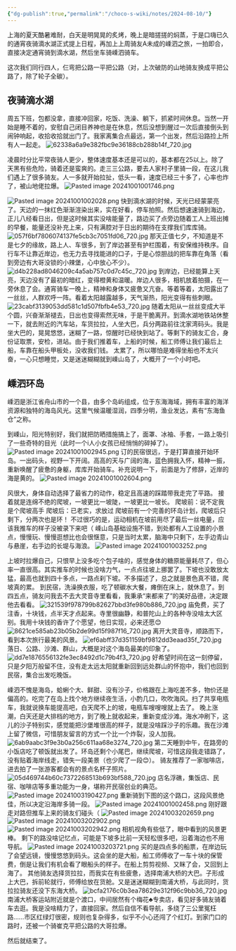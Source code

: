 ```yaml
---
{"dg-publish":true,"permalink":"/choco-s-wiki/notes/2024-08-10/"}
---
```




上海的夏天酷暑难耐，白天是明晃晃的炙烤，晚上是暗搓搓的焖蒸，于是口嗨已久的通宵夜骑滴水湖正式提上日程，再加上上周骑友A未成的嵊泗之旅，一拍即合，直接决定通宵骑到滴水湖，然后坐车骑嵊泗骑车。

这次我们同行四人，仨弯把公路一平把公路（对，上次破防的山地骑友换成平把公路了，除了轮子全碳）。

## 夜骑滴水湖
周五下班，包都没拿，直接冲回家，吃饭、洗澡、躺下，抓紧时间休息。当然一开始是睡不着的，安慰自己闭目养神也是在休息，然后没想到醒过一次后直接倒头到闹钟响起，收拾收拾就出门了。我家离集合点最远，第一个出发，然后沿路捡上所有人一起走。
![62338a6a9e382fbc9e36188cb288b14f_720.jpg](/img/user/Choco%E2%80%98s%20wiki/Notes/media/62338a6a9e382fbc9e36188cb288b14f_720.jpg)

凌晨时分比平常夜骑人更少，整体速度基本还是可以的，基本都在25以上。除了天黑有些危险，骑着还是蛮爽的。走三三公路，要去人家村子里骑一段，在这儿我们遇上了很多骑友。人一多就开始拉扯，低头一看，速度已经三十多了，心率也炸了，被山地佬拉爆。
![Pasted image 20241001001746.png](/img/user/Choco%E2%80%98s%20wiki/Notes/media/Pasted%20image%2020241001001746.png)

![Pasted image 20241001002028.png](/img/user/Choco%E2%80%98s%20wiki/Notes/media/Pasted%20image%2020241001002028.png)
快到滴水湖的时候，天光已经蒙蒙亮了。天边的一抹红色渐渐渲染出来，实在好看，停车拍照。然后想速速骑到海边，正儿八经看日出，但是这时候其实没啥能量了，路边买了点旁边随着工人上班出摊的早餐，能量还没补充上来，只有满腔对于日出的期待在支撑我们库库骑。
![057f6bf7806074137fe5cb3c7051fd06_720.jpg](/img/user/Choco%E2%80%98s%20wiki/Notes/media/057f6bf7806074137fe5cb3c7051fd06_720.jpg)
那天正值七夕，不知道是不是七夕的缘故，路上人、车很多，到了岸边甚至有护栏围着，有安保维持秩序。自行车不让靠近岸边，也无力去寻找能进的口子，于是心惊胆战的把车靠在角落（看到旁边有大哥没锁的小辣堡，心中放心不少）。
![d4b228ad8046209c4a5ab757c0d7c45c_720.jpg](/img/user/Choco%E2%80%98s%20wiki/Notes/media/d4b228ad8046209c4a5ab757c0d7c45c_720.jpg)
到岸边，已经能算上天亮，天边没有了最初的暗红，变得橙黄和温暖。岸边人很多，相机放着拍摄，在一旁休息了会。通宵骑车一晚上，精神和身体又疲惫又亢奋。等着等着，太阳露出了一丝丝，人群欢呼一阵。看着太阳越露越多，天气渐热，阳光变得有些刺眼。
![23cabf3139053dd581c1d507fbfb4e53_720.jpg](/img/user/Choco%E2%80%98s%20wiki/Notes/media/23cabf3139053dd581c1d507fbfb4e53_720.jpg)
随着太阳从一丝丝变成大半个圆，兴奋渐渐褪去，日出也变得索然无味，于是干脆离开。到滴水湖地铁站休整一下，就去附近的汽车站，车货拉拉，人坐大巴，兵分两路前往沈家湾码头。我是坐大巴的，晃晃悠悠，迷糊了一路，惊醒时已经快到站了。等剩下的骑友汇合，身份证取票，安检，进站。由于我们推着车，上船的时候，船工师傅让我们最后上船，车靠在船头甲板处，没收我们钱。
太累了，所以哪怕是难得坐船也不太兴奋，一心只想睡觉，又是迷迷糊糊就到嵊山岛了，大概开了一个小时吧。

## 嵊泗环岛
嵊泗是浙江省舟山市的一个县，由多个岛屿组成，位于东海海域，拥有丰富的海洋资源和独特的海岛风光。这里气候温暖湿润，四季分明，渔业发达，素有“东海鱼仓”之称。

到嵊山，阳光特别好，我们就把防晒措施搞上了，面罩、冰袖、手套，一路上吸引了一些奇特的目光（此时一个i人小女孩已经悄悄的碎掉了）。
![Pasted image 20241001002945.png](/img/user/Choco%E2%80%98s%20wiki/Notes/media/Pasted%20image%2020241001002945.png)
订的民宿很远，于是打算直接开始环岛。一出码头，视野一下开阔。高高的天与广阔的海，蓝色拥我入怀，精神一振，重新唤醒了疲惫的身躯，库库开始骑车。补充说明一下，前面是为了修辞，近岸的海是黄的。
![Pasted image 20241001002604.png](/img/user/Choco%E2%80%98s%20wiki/Notes/media/Pasted%20image%2020241001002604.png)

风很大，身体自动选择了最省力的动作，稳定且高速的踩踏带我走完了平路。
接着就是连绵不绝的爬坡，一坡更比一坡陡，一坡更比一坡长。
爬坡前：说不定我是个爬坡高手
爬坡后：已老实，求放过
爬坡前有一个完善的环岛计划，爬坡后只剩下，分两次也是环！
不过很巧的是，运动相机在坡前用尽了最后一丝电量，应该我推车的样子没被录下来吧（
嵊山岛基础设施不错，到处都有人工设置的小景点，慢慢玩、慢慢逛想比也会很惬意，只是当时太累，脑海中只剩下，左手边青山与悬崖，右手边的长堤与海浪。
![Pasted image 20241001003252.png](/img/user/Choco%E2%80%98s%20wiki/Notes/media/Pasted%20image%2020241001003252.png)

上坡时拉爆自己，只恨早上没多吃个包子啥的，感觉身体的糖原能量耗尽了，但心率一直很高。其实推车的时候也没啥力气，一点点往坡上挪罢了。下坡也没敢放太猛，最高也就到四十多点，一路点刹下坡。不多描述了，总之就是景色真不错，爬坡真的累。
到民宿，洗澡换衣服，吃了顿碳水大餐，瘫倒在床上，就休息了。到四五点，骑友问我去不去大灵音寺里看看，我秉承“来都来了”的美好品德，决定跟他去看看。
![321539f978799b82627bbd3fe980b886_720.jpg](/img/user/Choco%E2%80%98s%20wiki/Notes/media/321539f978799b82627bbd3fe980b886_720.jpg)
庙免费，买了注香，十块钱，点半天才点起来。寺里很幽静，和普陀山上的各种寺没啥太大区别。我用十块钱的香许了个愿望，他日实现，必来还愿😊
![8621ce585ab23b05b2de99d15f987f16_720.jpg](/img/user/Choco%E2%80%98s%20wiki/Notes/media/8621ce585ab23b05b2de99d15f987f16_720.jpg)
离开大灵音寺，顺路而下，看到本次旅行最美的风景。
![ef6abff37d351159bf9812dd3eaad35f_720.jpg](/img/user/Choco%E2%80%98s%20wiki/Notes/media/ef6abff37d351159bf9812dd3eaad35f_720.jpg)
落日、公路、沙滩、群山，大概是对这个海岛最美的印象了。
![dd7e1876556132fe3ec8492d1c79b4f3_720.jpg](/img/user/Choco%E2%80%98s%20wiki/Notes/media/dd7e1876556132fe3ec8492d1c79b4f3_720.jpg)
好希望时间在这一刻停留，只是夕阳万般留不住，没有走太远太阳就重新回到远处群山的怀抱中，我们也回到民宿，集合出发吃晚饭。

嵊泗不愧是海岛，蛤蜊个大、鲜甜、没有沙子，价格跟在上海吃差不多，物价还是偏高的。吃完了在岛上找个地方继续夜生活，小酌几口，吹吹海风。扫了共享电瓶车，我就说换车能提高吧，白天爬不上的坡，电瓶车嗖嗖嗖就上去了。
晚上涨潮，白天还是大排档的地方，到了晚上就收起来，重新变成沙滩。海水冲刷下，这儿的沙子特别实，感觉能把沙堡堆很高的样子，就是没啥踩沙子的乐趣。我在沙滩上留了微信，可惜朋友留言的方式一个比一个炸裂，没人加我。
![6ab9aabc3f9e3b0a256c611aa68e3274_720.jpg](/img/user/Choco%E2%80%98s%20wiki/Notes/media/6ab9aabc3f9e3b0a256c611aa68e3274_720.jpg)
第二天睡到中午，在路旁的小饭店吃了顿饭就出发了。环岛还剩个小尾巴，继续爬坡，可惜这段我走错路了，没有贴着海岸线走，错失一段美景（也少爬了一段😊）。
骑友推荐了一家咖啡店，进去拍了一张游客都会有的景点名杯子照片。
![05d469744b60c7372268513b693bf588_720.jpg](/img/user/Choco%E2%80%98s%20wiki/Notes/media/05d469744b60c7372268513b693bf588_720.jpg)
店名浮礁，集饭店、民宿、咖啡店等多重功能为一身，堪称开民宿创业的典范。
![Pasted image 20241003190427.png](/img/user/Choco%E2%80%98s%20wiki/Notes/media/Pasted%20image%2020241003190427.png)
重新骑到下图的这个路口，这段风景绝佳，所以决定沿海岸多骑一段。
![Pasted image 20241001002458.png](/img/user/Choco%E2%80%98s%20wiki/Notes/media/Pasted%20image%2020241001002458.png)
刚好跟走对路但推车上来的骑友们碰头（
![Pasted image 20241003202659.png](/img/user/Choco%E2%80%98s%20wiki/Notes/media/Pasted%20image%2020241003202659.png)
![Pasted image 20241003202902.png](/img/user/Choco%E2%80%98s%20wiki/Notes/media/Pasted%20image%2020241003202902.png)
![Pasted image 20241003202942.png](/img/user/Choco%E2%80%98s%20wiki/Notes/media/Pasted%20image%2020241003202942.png)
相机视角有些低了，眼中看到的风景更棒。
剩下的路没啥记忆点，可能是下坡多比前一天轻松很多吧，沿着海边也不用导航。
![Pasted image 20241003203721.png](/img/user/Choco%E2%80%98s%20wiki/Notes/media/Pasted%20image%2020241003203721.png)
买的是四点多的船票，在岸边玩了会望远镜，慢慢悠悠到码头。这会坐的是大船，船工师傅收了一车十块的保管费，倒是让我们有机会看了眼船头的样子。在船上剪剪视频、又眯了会，又回到上海了。
其他骑友选择货拉拉，而我实在有些疲惫，选择南浦大桥的大巴。子形成上大巴，拆前轮就行，师傅给放在货舱。又是迷迷糊糊到南浦大桥，与此同时，货拉拉骑友还没下东海大桥。
![bcfa2176c0b3ea78629e312f96c9bb36_720.jpg](/img/user/Choco%E2%80%98s%20wiki/Notes/media/bcfa2176c0b3ea78629e312f96c9bb36_720.jpg)
南浦大桥客运站附近就是个渡口，中间居然有个梅花♣️专卖店，看见好多骑友骑着车去逛。我是没啥精力了，直接回家。然后自信不看导航，多绕了三公里冤枉路……市区红绿灯很密，规则也复杂得多，似乎不小心还闯了个红灯。到家门口的路时，还被一个骑崔克平把公路的大哥拉爆。

然后就结束了。
